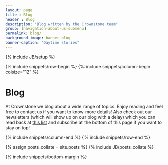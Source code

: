```yaml
---
layout: page
title : Blog
header : Blog
description: "Blog written by the Crownstone team"
group: [navigation-about-us-submenu]
permalink: blog/
background-image: banner-blog
banner-caption: "Daytime stories"
---
```

{% include JB/setup %}

{% include snippets/row-begin %}
{% include snippets/column-begin colsize="12" %}

# Blog
			
At Crownstone we blog about a wide range of topics. Enjoy reading and feel free to contact us if you want to know more details!
Also check out our newsletters (which will show up on our blog with a delay) which you can read back at 
[this list](http://us10.campaign-archive2.com/home/?u=d03baf337210e326a61dc14d5&id=a23d3e9ded) 
and subscribe at the bottom of this page if you want to stay on top!

{% include snippets/column-end %}
{% include snippets/row-end %}

<div class="container">
	<div class="row">
		<div class="col">
		{% assign posts_collate = site.posts %}
		{% include JB/posts_collate %}
		</div>
	</div>
</div>

{% include snippets/bottom-margin %}
